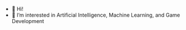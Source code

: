 - 👋 Hi!
- 👀 I’m interested in Artificial Intelligence, Machine Learning, and Game Development

<!---
dannpadma/dannpadma is a ✨ special ✨ repository because its `README.md` (this file) appears on your GitHub profile.
You can click the Preview link to take a look at your changes.
--->
